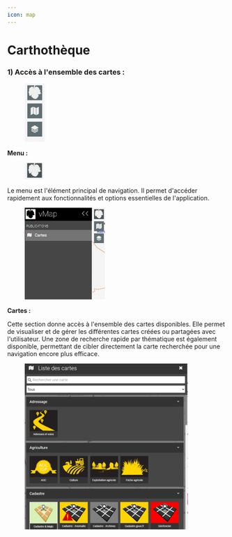 ```yaml
---
icon: map
---
```


# Carthothèque

### 1) Accès à l'ensemble des cartes :

<figure><img src="../../../img/acces_ensemble_carte.png" alt="" width="46"><figcaption></figcaption></figure>

**Menu :**

<figure><img src="../../../img/acces_menu_btn.png" alt="" width="43"><figcaption></figcaption></figure>

Le menu est l'élément principal de navigation. Il permet d'accéder rapidement aux fonctionnalités et options essentielles de l'application.

<figure><img src="../../../img/acces_menu.png" alt="" width="184"><figcaption></figcaption></figure>

**Cartes :**

Cette section donne accès à l'ensemble des cartes disponibles. Elle permet de visualiser et de gérer les différentes cartes créées ou partagées avec l'utilisateur. Une zone de recherche rapide par thématique est également disponible, permettant de cibler directement la carte recherchée pour une navigation encore plus efficace.

<figure><img src="../../../img/acces_cartes.png" alt="" width="375"><figcaption></figcaption></figure>
